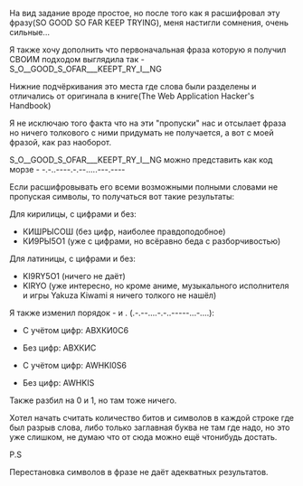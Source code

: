 На вид задание вроде простое, но после того как я расшифровал эту фразу(SO GOOD SO FAR KEEP TRYING), меня настигли сомнения, очень сильные...

Я также хочу дополнить что первоначальная фраза которую я получил СВОИМ подходом выглядила так - S_O__GOOD_S_OFAR___KEEPT_RY_I__NG

Нижние подчёркивания это места где слова были разделены и отличались от оригинала в книге(The Web Application Hacker's Handbook)

Я не исключаю того факта что на эти "пропуски" нас и отсылает фраза но ничего толкового с ними придумать не получается, а вот с моей фразой, как раз наоборот.

S_O__GOOD_S_OFAR___KEEPT_RY_I__NG можно представить как код морзе - -.-..----.-.--.....---.----

Если расшифровывать его всеми возможными полными словами не пропуская символы, то получаться вот такие результаты:

Для кирилицы, с цифрами и без:
- КИШРЫСОШ (без цифр, наиболее правдоподобное)
- КИ9РЫ5О1 (уже с цифрами, но всёравно беда с разборчивостью)

Для латиницы, с цифрами и без:
- KI9RY5O1 (ничего не даёт)
- KIRYO (уже интересно, но кроме аниме, музыкального исполнителя и игры Yakuza Kiwami я ничего толкого не нашёл)

Я также изменил порядок - и . (.-.--....-.-..-----...-....):
- С учётом цифр: АВХКИ0С6
- Без цифр: АВХКИС

- С учётом цифр: AWHKI0S6
- Без цифр: AWHKIS

Также разбил на 0 и 1, но там тоже ничего.

Хотел начать считать количество битов и символов в каждой строке где был разрыв слова, либо только заглавная буква не там где надо, но это уже слишком, не думаю что от сюда можно ещё чтонибудь достать.

P.S

Перестановка символов в фразе не даёт адекватных результатов.
